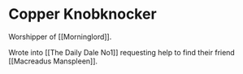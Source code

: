 # Copper Knobknocker 

Worshipper of [[Morninglord]].

Wrote into [[The Daily Dale No1]] requesting help to find their friend [[Macreadus Manspleen]].